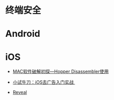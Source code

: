 
# 终端安全


# Android


# iOS




- [MAC软件破解初探—Hopper Disassembler使用](http://www.52pojie.cn/thread-226930-1-1.html)



- [小试牛刀：iOS去广告入门实战 ](http://www.freebuf.com/articles/terminal/77386.html)



- [Reveal](http://revealapp.com/)
